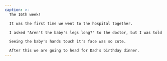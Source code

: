 ```yaml
---
caption: >-
  The 16th week!

  It was the first time we went to the hospital together.

  I asked "Aren't the baby's legs long?" to the doctor, but I was told "Looks normal to me". Haha

  Seeing the baby's hands touch it's face was so cute.

  After this we are going to head for Dad's birthday dinner.
---
```


